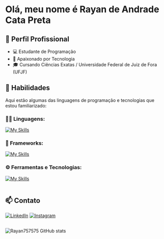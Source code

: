 # Olá, meu nome é Rayan de Andrade Cata Preta

## 💼 Perfil Profissional

- 💻 Estudante de Programação
- 🌱 Apaixonado por Tecnologia
- 🎓 Cursando Ciências Exatas / Universidade Federal de Juiz de Fora (UFJF)

## 🚀 Habilidades

Aqui estão algumas das linguagens de programação e tecnologias que estou familiarizado:

### 👨‍💻 Linguagens: 
[![My Skills](https://skillicons.dev/icons?i=java,javascript,py,php,cpp)](https://skillicons.dev)

### 🧰 Frameworks: 
[![My Skills](https://skillicons.dev/icons?i=react,nextjs,tailwind)](https://skillicons.dev)

### ⚙️ Ferramentas e Tecnologias:
[![My Skills](https://skillicons.dev/icons?i=git,github,mysql,eclipse,nodejs,vscode)](https://skillicons.dev)<br><br>

## 📫 Contato

[![LinkedIn](https://img.shields.io/badge/-LinkedIn-000?style=for-the-badge&logo=linkedin&logoColor=0E76A8&color:FFF)](https://www.linkedin.com/in/rayan-cata-preta/)
[![Instagram](https://img.shields.io/badge/-Instagram-000?style=for-the-badge&logo=instagram)](https://www.instagram.com/rayan_catapreta/)<br><br>

![Rayan757575 GitHub stats](https://github-readme-stats.vercel.app/api?username=Rayan757575&show_icons=true&theme=github_dark&rank_icon=github) 
